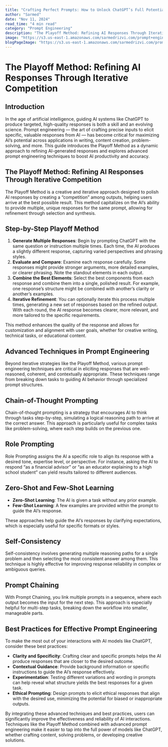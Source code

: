 ```yaml
---
title: "Crafting Perfect Prompts: How to Unlock ChatGPT’s Full Potential"
author: "Sarmed"
date: "Nov 11, 2024"
read_time: "4 min read"
category: "Prompt Engineering"
description: "The Playoff Method: Refining AI Responses Through Iterative Competition"
image: "https://s3.us-east-1.amazonaws.com/sarmedrizvi.com/prompt+engineering.webp"
blogPageImage: "https://s3.us-east-1.amazonaws.com/sarmedrizvi.com/prompt+engineering.webp"
---
```


# The Playoff Method: Refining AI Responses Through Iterative Competition

## Introduction

In the age of artificial intelligence, guiding AI systems like ChatGPT to produce targeted, high-quality responses is both a skill and an evolving science. Prompt engineering — the art of crafting precise inputs to elicit specific, valuable responses from AI — has become critical for maximizing AI’s potential across applications in writing, content creation, problem-solving, and more. This guide introduces the Playoff Method as a dynamic approach to refining AI-generated responses and explores advanced prompt engineering techniques to boost AI productivity and accuracy.

## The Playoff Method: Refining AI Responses Through Iterative Competition

The Playoff Method is a creative and iterative approach designed to polish AI responses by creating a “competition” among outputs, helping users arrive at the best possible result. This method capitalizes on the AI’s ability to provide multiple, unique responses for the same prompt, allowing for refinement through selection and synthesis.

## Step-by-Step Playoff Method

1. **Generate Multiple Responses**: Begin by prompting ChatGPT with the same question or instruction multiple times. Each time, the AI produces a slightly different response, capturing varied perspectives and phrasing styles.
2. **Evaluate and Compare**: Examine each response carefully. Some responses might provide stronger arguments, more detailed examples, or clearer phrasing. Note the standout elements in each output.
3. **Combine the Best Elements**: Select the best components from each response and combine them into a single, polished result. For example, one response’s structure might be combined with another’s clarity or another’s examples.
4. **Iterative Refinement**: You can optionally iterate this process multiple times, generating a new set of responses based on the refined output. With each round, the AI response becomes clearer, more relevant, and more tailored to the specific requirements.

This method enhances the quality of the response and allows for customization and alignment with user goals, whether for creative writing, technical tasks, or educational content.

## Advanced Techniques in Prompt Engineering

Beyond iterative strategies like the Playoff Method, various prompt engineering techniques are critical in eliciting responses that are well-reasoned, coherent, and contextually appropriate. These techniques range from breaking down tasks to guiding AI behavior through specialized prompt structures.

## Chain-of-Thought Prompting

Chain-of-thought prompting is a strategy that encourages AI to think through tasks step-by-step, simulating a logical reasoning path to arrive at the correct answer. This approach is particularly useful for complex tasks like problem-solving, where each step builds on the previous one.

## Role Prompting

Role Prompting assigns the AI a specific role to align its response with a desired tone, expertise level, or perspective. For instance, asking the AI to respond “as a financial advisor” or “as an educator explaining to a high school student” can yield results tailored to different audiences.

## Zero-Shot and Few-Shot Learning

- **Zero-Shot Learning**: The AI is given a task without any prior example.
- **Few-Shot Learning**: A few examples are provided within the prompt to guide the AI’s response.

These approaches help guide the AI’s responses by clarifying expectations, which is especially useful for specific formats or styles.

## Self-Consistency

Self-consistency involves generating multiple reasoning paths for a single problem and then selecting the most consistent answer among them. This technique is highly effective for improving response reliability in complex or ambiguous queries.

## Prompt Chaining

With Prompt Chaining, you link multiple prompts in a sequence, where each output becomes the input for the next step. This approach is especially helpful for multi-step tasks, breaking down the workflow into smaller, manageable parts.

## Best Practices for Effective Prompt Engineering

To make the most out of your interactions with AI models like ChatGPT, consider these best practices:

- **Clarity and Specificity**: Crafting clear and specific prompts helps the AI produce responses that are closer to the desired outcome.
- **Contextual Guidance**: Provide background information or specific instructions to guide the AI’s response effectively.
- **Experimentation**: Testing different variations and wording in prompts can help reveal what structure yields the best responses for a given task.
- **Ethical Prompting**: Design prompts to elicit ethical responses that align with the desired use, minimizing the potential for biased or inappropriate outputs.

By integrating these advanced techniques and best practices, users can significantly improve the effectiveness and reliability of AI interactions. Techniques like the Playoff Method combined with advanced prompt engineering make it easier to tap into the full power of models like ChatGPT, whether crafting content, solving problems, or developing creative solutions.
